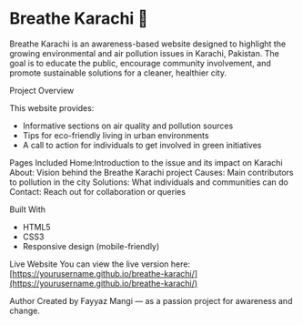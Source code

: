 # Breathe Karachi 🌿

Breathe Karachi is an awareness-based website designed to highlight the growing environmental and air pollution issues in Karachi, Pakistan. The goal is to educate the public, encourage community involvement, and promote sustainable solutions for a cleaner, healthier city.

Project Overview

This website provides:
- Informative sections on air quality and pollution sources
- Tips for eco-friendly living in urban environments
- A call to action for individuals to get involved in green initiatives

 Pages Included
Home:Introduction to the issue and its impact on Karachi
About: Vision behind the Breathe Karachi project
Causes: Main contributors to pollution in the city
Solutions: What individuals and communities can do
Contact: Reach out for collaboration or queries

Built With
- HTML5  
- CSS3  
- Responsive design (mobile-friendly)

 Live Website
You can view the live version here:  
 [https://yourusername.github.io/breathe-karachi/](https://yourusername.github.io/breathe-karachi/) 

 Author
Created by Fayyaz Mangi — as a passion project for awareness and change.



